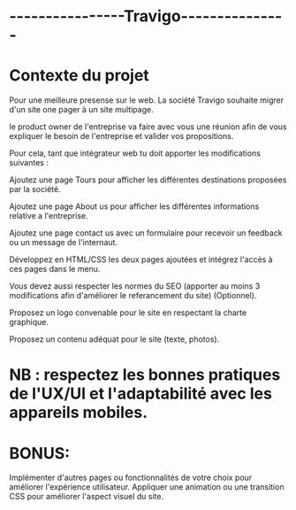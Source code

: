 # ----------------Travigo---------------

# Contexte du projet
Pour une meilleure presense sur le web. La société Travigo souhaite migrer d'un site one pager à un site multipage.

le product owner de l'entreprise va faire avec vous une réunion afin de vous expliquer le besoin de l'entreprise et valider vos propositions.

Pour cela, tant que intégrateur web tu doit apporter les modifications suivantes :

Ajoutez une page Tours pour afficher les différentes destinations proposées par la société.

Ajoutez une page About us pour afficher les différentes informations relative a l'entreprise.

Ajoutez une page contact us avec un formulaire pour recevoir un feedback ou un message de l'internaut.

Développez en HTML/CSS les deux pages ajoutées et intégrez l'accès à ces pages dans le menu.

Vous devez aussi respecter les normes du SEO (apporter au moins 3 modifications afin d'améliorer le referancement du site) (Optionnel).

Proposez un logo convenable pour le site en respectant la charte graphique.

Proposez un contenu adéquat pour le site (texte, photos).

# NB : respectez les bonnes pratiques de l'UX/UI et l'adaptabilité avec les appareils mobiles.

# BONUS:

Implémenter d'autres pages ou fonctionnalités de votre choix pour améliorer l'expérience utilisateur.
Appliquer une animation ou une transition CSS pour améliorer l'aspect visuel du site.
